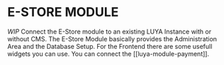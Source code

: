 # E-STORE MODULE

*WIP* Connect the E-Store module to an existing LUYA Instance with or without CMS. The E-Store Module basically provides the Administration Area and the Database Setup. For the Frontend there are some usefull widgets you can use. You can connect the [[luya-module-payment]].

